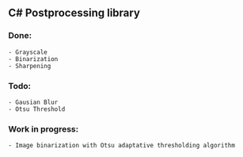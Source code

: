 ## C# Postprocessing library

### Done:
	- Grayscale
	- Binarization
	- Sharpening

### Todo:
	- Gausian Blur
	- Otsu Threshold

### Work in progress:
	- Image binarization with Otsu adaptative thresholding algorithm